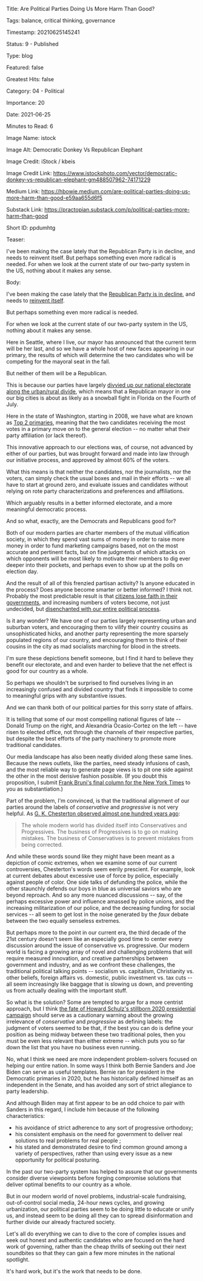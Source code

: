 Title:  Are Political Parties Doing Us More Harm Than Good?

Tags:   balance, critical thinking, governance

Timestamp: 20210625145241

Status: 9 - Published

Type:   blog

Featured: false

Greatest Hits: false

Category: 04 - Political

Importance: 20

Date:   2021-06-25

Minutes to Read: 6

Image Name: istock

Image Alt: Democratic Donkey Vs Republican Elephant

Image Credit: iStock / kbeis

Image Credit Link: https://www.istockphoto.com/vector/democratic-donkey-vs-republican-elephant-gm488507962-74171229

Medium Link: https://hbowie.medium.com/are-political-parties-doing-us-more-harm-than-good-e59aa655d6f5

Substack Link: https://practopian.substack.com/p/political-parties-more-harm-than-good

Short ID: ppdumhtg

Teaser:

I've been making the case lately that the Republican Party is in decline, and needs to reinvent itself. But perhaps something even more radical is needed. For when we look at the current state of our two-party system in the US, nothing about it makes any sense. 


Body:

I've been making the case lately that the [Republican Party is in decline][decline], and needs to [reinvent itself][where]. 

But perhaps something even more radical is needed. 

For when we look at the current state of our two-party system in the US, nothing about it makes any sense. 

Here in Seattle, where I live, our mayor has announced that the current term will be her last, and so we have a whole host of new faces appearing in our primary, the results of which will determine the two candidates who will be competing for the mayoral seat in the fall. 

But neither of them will be a Republican. 

This is because our parties have largely [divvied up our national electorate along the urban/rural divide][city], which means that a Republican mayor in one our big cities is about as likely as a snowball fight in Florida on the Fourth of July. 

Here in the state of Washington, starting in 2008, we have what are known as [Top 2 primaries][top2], meaning that the two candidates receiving the most votes in a primary move on to the general election -- no matter what their party affiliation (or lack thereof). 

This innovative approach to our elections was, of course, not advanced by either of our parties, but was brought forward and made into law through our initiative process, and approved by almost 60% of the voters. 

What this means is that neither the candidates, nor the journalists, nor the voters, can simply check the usual boxes and mail in their efforts -- we all have to start at ground zero, and evaluate issues and candidates without relying on rote party characterizations and preferences and affiliations. 

Which arguably results in a better informed electorate, and a more meaningful democratic process. 

And so what, exactly, are the Democrats and Republicans good for?

Both of our modern parties are charter members of the mutual vilification society, in which they spend vast sums of money in order to raise more money in order to fund marketing campaigns based, not on the most accurate and pertinent facts, but on fine judgments of which attacks on which opponents will be most likely to motivate their members to dig ever deeper into their pockets, and perhaps even to show up at the polls on election day. 

And the result of all of this frenzied partisan activity? Is anyone educated in the process? Does anyone become smarter or better informed? I think not. Probably the most predictable result is that [citizens lose faith in their governments][govtrust], and increasing numbers of voters become, not just undecided, but [disenchanted with our entire political process][2party]. 

Is it any wonder? We have one of our parties largely representing urban and suburban voters, and encouraging them to vilify their country cousins as unsophisticated hicks, and another party representing the more sparsely populated regions of our country, and encouraging them to think of their cousins in the city as mad socialists marching for blood in the streets. 

I'm sure these depictions benefit someone, but I find it hard to believe they benefit our electorate, and and even harder to believe that the net effect is good for our country as a whole.

So perhaps we shouldn't be surprised to find ourselves living in an increasingly confused and divided country that finds it impossible to come to meaningful grips with any substantive issues. 

And we can thank both of our political parties for this sorry state of affairs. 

It is telling that some of our most compelling national figures of late -- Donald Trump on the right, and Alexandria Ocasio-Cortez on the left -- have risen to elected office, not through the channels of their respective parties, but despite the best efforts of the party machinery to promote more traditional candidates. 

Our media landscape has also been neatly divided along these same lines. Because the news outlets, like the parties, need steady infusions of cash, and the most reliable way to generate page views is to pit one side against the other in the most derisive fashion possible. (If you doubt this proposition, I submit [Frank Bruni's final column for the New York Times][bruni] to you as substantiation.)

Part of the problem, I'm convinced, is that the traditional alignment of our parties around the labels of *conservative* and *progressive* is not very helpful. As [G. K. Chesterton observed almost one hundred years ago][conpro]:

> The whole modern world has divided itself into Conservatives and Progressives. The business of Progressives is to go on making mistakes. The business of Conservatives is to prevent mistakes from being corrected.  

And while these words sound like they might have been meant as a depiction of comic extremes, when we examine some of our current controversies, Chesterton's words seem eerily prescient. For example, look at current debates about excessive use of force by police, especially against people of color. One side talks of defunding the police, while the other staunchly defends our boys in blue as universal saviors who are beyond reproach. And so any more nuanced discussions -- say, of the perhaps excessive power and influence amassed by police unions, and the increasing militarization of our police, and the decreasing funding for social services -- all seem to get lost in the noise generated by the *faux* debate between the two equally senseless extremes. 

But perhaps more to the point in our current era, the third decade of the 21st century doesn't seem like an especially good time to center every discussion around the issue of conservative vs. progressive. Our modern world is facing a growing array of novel and challenging problems that will require measured innovation, and creative partnerships between government and industry, and as we confront these challenges, the traditional political talking points -- socialism vs. capitalism, Christianity vs. other beliefs, foreign affairs vs. domestic, public investment vs. tax cuts -- all seem increasingly like baggage that is slowing us down, and preventing us from actually dealing with the important stuff.  

So what is the solution? Some are tempted to argue for a more centrist approach, but I think [the fate of Howard Schulz's stillborn 2020 presidential campaign][centrist] should serve as a cautionary warning about the growing irrelevance of *conservative* and *progressive* as defining labels: the judgment of voters seemed to be that, if the best you can do is define your position as being midway between these two traditional poles, then you must be even less relevant than either extreme -- which puts you so far down the list that you have no business even running.  

No, what I think we need are more independent problem-solvers focused on helping our entire nation. In some ways I think both Bernie Sanders and Joe Biden can serve as useful templates. Bernie ran for president in the Democratic primaries in 2020, but he has historically defined himself as an independent in the Senate, and has avoided any sort of strict allegiance to party leadership. 

And although Biden may at first appear to be an odd choice to pair with Sanders in this regard, I include him because of the following characteristics:

+ his avoidance of strict adherence to any sort of progressive orthodoxy;
+ his consistent emphasis on the need for government to deliver real solutions to real problems for real people ;
+ his stated and demonstrated desire to find common ground among  a variety of perspectives, rather than using every issue as a new opportunity for political posturing. 

In the past our two-party system has helped to assure that our governments consider diverse viewpoints before forging compromise solutions that deliver optimal benefits to our country as a whole.

But in our modern world of novel problems, industrial-scale fundraising, out-of-control social media, 24-hour news cycles, and growing urbanization, our political parties seem to be doing little to educate or unify us, and instead seem to be doing all they can to spread disinformation and further divide our already fractured society. 

Let's all do everything we can to dive to the core of complex issues and seek out honest and authentic candidates who are focused on the hard work of governing, rather than the cheap thrills of seeking out their next soundbites so that they can gain a few more minutes in the national spotlight. 

It's hard work, but it's the work that needs to be done. 

[2party]: https://news.gallup.com/poll/329639/support-third-political-party-high-point.aspx

[bruni]: https://www.nytimes.com/2021/06/17/opinion/frank-bruni-final-times-column.html

[city]: https://www.nytimes.com/2021/06/21/us/politics/republicans-cities-elections-new-york.html

[conpro]: https://practopian.org/quotes/conservatives-and-progressives.html

[govtrust]: https://templatelab.com/public-trust-in-government/

[rnc2020]: https://prod-cdn-static.gop.com/docs/Resolution_Platform_2020.pdf

[top2]: https://www.sos.wa.gov/elections/faqcandidates.aspx

[centrist]: https://medium.com/s/story/is-there-any-middle-left-d1dcd9df484f

[decline]: https://hbowie.medium.com/the-decline-of-the-republican-party-first-gradually-and-then-suddenly-5aa0c8784898

[where]: https://hbowie.medium.com/where-exactly-are-the-republicans-headed-8dbfdb24604

<!--
[centrist]: https://practopian.org/blog/hbowie/is-there-any-middle-left.html
[decline]: https://practopian.org/blog/hbowie/the-decline-of-the-republican-party-first-gradually-and-then-suddenly.html
[where]: https://practopian.org/blog/hbowie/where-exactly-are-the-republicans-headed.html
-->

